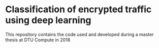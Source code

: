 # Classification of encrypted traffic using deep learning
This repository contains the code used and developed during a master thesis at DTU Compute in 2018
